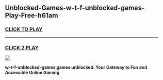 
## Unblocked-Games-w-t-f-unblocked-games-Play-Free-h61am
<h3>
<a href="https://premium76.site?title=w-t-f-unblocked-games&ref=23A">CLICK TO PLAY</a></h3>
<hr>

<h3>
<a href="https://premium76.site?title=w-t-f-unblocked-games&ref=23A">CLICK 2 PLAY</a>
  
</h3>

<a href="https://premium76.site?title=w-t-f-unblocked-games&ref=23A"><img src="https://clearcache.store/games.png"></a>


**w-t-f-unblocked-games games unblocked: Your Gateway to Fun and Accessible Online Gaming**
